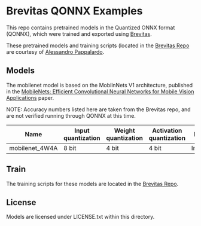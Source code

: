 # Brevitas QONNX Examples

This repo contains pretrained models in the Quantized ONNX format (QONNX), which were trained and exported using [Brevitas](https://github.com/Xilinx/brevitas).

These pretrained models and training scripts (located in the [Brevitas Repo](https://github.com/Xilinx/brevitas/tree/master/src/brevitas_examples/imagenet_classification) are courtesy of 
[Alessandro Pappalardo](https://github.com/volcacius).

## Models

The mobilenet model is based on the MobilnNets V1 architecture, published in the [MobileNets: Efficient Convolutional Neural Networks for Mobile Vision Applications](https://arxiv.org/abs/1704.04861) paper.

NOTE: Accuracy numbers listed here are taken from the Brevitas repo, and are not verified running through QONNX at this time. 

| Name           | Input quantization | Weight quantization | Activation quantization | Dataset  | Top1 accuracy | Top5 accuracy |
|----------------|--------------------|---------------------|-------------------------|----------|---------------|---------------|
| mobilenet_4W4A | 8 bit              | 4 bit               | 4 bit                   | ImageNet | 84.22%        | 90.10%        |

## Train

The training scripts for these models are located in the [Brevitas Repo](https://github.com/Xilinx/brevitas).

## License

Models are licensed under LICENSE.txt within this directory.
